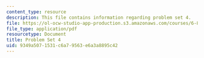 ```yaml
---
content_type: resource
description: This file contains information regarding problem set 4.
file: https://ol-ocw-studio-app-production.s3.amazonaws.com/courses/6-851-advanced-data-structures-spring-2012/9349a5071531c6a79563e6a3a8895c42_MIT6_851S12_ps4.pdf
file_type: application/pdf
resourcetype: Document
title: Problem Set 4
uid: 9349a507-1531-c6a7-9563-e6a3a8895c42
---
```

